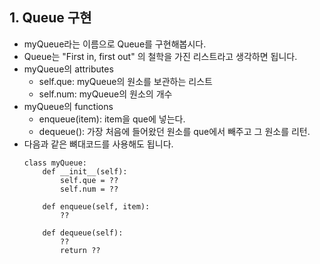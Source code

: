## 1. Queue 구현
- myQueue라는 이름으로 Queue를 구현해봅시다.
- Queue는 "First in, first out" 의 철학을 가진 리스트라고 생각하면 됩니다.
- myQueue의 attributes
    - self.que: myQueue의 원소를 보관하는 리스트
    - self.num: myQueue의 원소의 개수
- myQueue의 functions
    - enqueue(item): item을 que에 넣는다.
    - dequeue(): 가장 처음에 들어왔던 원소를 que에서 빼주고 그 원소를 리턴.
- 다음과 같은 뼈대코드를 사용해도 됩니다.
    ```
    class myQueue:
        def __init__(self):
            self.que = ??
            self.num = ??

        def enqueue(self, item):
            ??

        def dequeue(self):
            ??
            return ??
    ```
